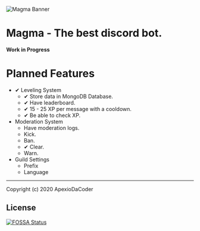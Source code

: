 ![Magma Banner](https://i.imgur.com/WPz5z7D.png)
# Magma - The best discord bot.
**Work in Progress**

# Planned Features
- ✔ Leveling System
    - ✔ Store data in MongoDB Database.
    - ✔ Have leaderboard.
    - ✔ 15 - 25 XP per message with a cooldown.
    - ✔ Be able to check XP.
- Moderation System
    - Have moderation logs.
    - Kick.
    - Ban.
    - ✔ Clear.
    - Warn.
- Guild Settings
    - Prefix
    - Language
---
Copyright (c) 2020 ApexioDaCoder

## License
[![FOSSA Status](https://app.fossa.com/api/projects/git%2Bgithub.com%2FApexioDaCoder%2FMagma.svg?type=large)](https://app.fossa.com/projects/git%2Bgithub.com%2FApexioDaCoder%2FMagma?ref=badge_large)